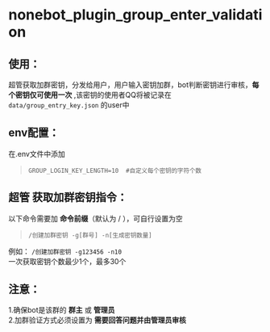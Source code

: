 # nonebot_plugin_group_enter_validation

## 使用：  
超管获取加群密钥，分发给用户，用户输入密钥加群，bot判断密钥进行审核，__每个密钥仅可使用一次__ ,该密钥的使用者QQ将被记录在 `data/group_entry_key.json` 的user中  

## env配置：  
 在.env文件中添加  
> `GROUP_LOGIN_KEY_LENGTH=10  #自定义每个密钥的字符个数`  

##  __超管__ 获取加群密钥指令：
以下命令需要加 __命令前缀__（默认为 / ），可自行设置为空    
> `/创建加群密钥 -g[群号] -n[生成密钥数量]`  

例如： `/创建加群密钥 -g123456 -n10`  
一次获取密钥个数最少1个，最多30个  
  
## 注意：
1.确保bot是该群的 __群主__ 或 __管理员__   
2.加群验证方式必须设置为 __需要回答问题并由管理员审核__  
